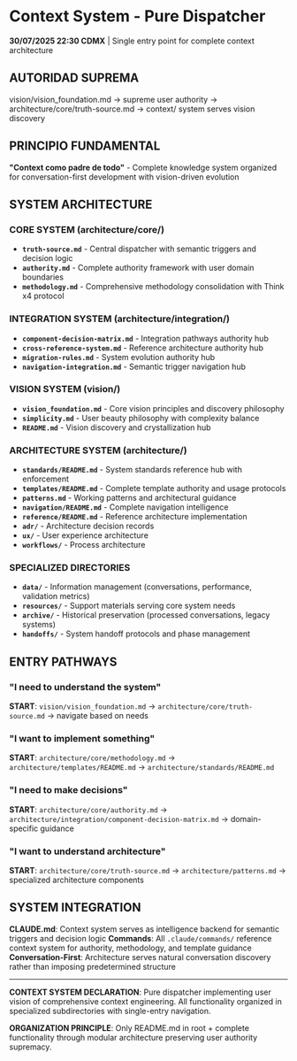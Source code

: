 # Context System - Pure Dispatcher

**30/07/2025 22:30 CDMX** | Single entry point for complete context architecture

## AUTORIDAD SUPREMA
vision/vision_foundation.md → supreme user authority → architecture/core/truth-source.md → context/ system serves vision discovery

## PRINCIPIO FUNDAMENTAL
**"Context como padre de todo"** - Complete knowledge system organized for conversation-first development with vision-driven evolution

## SYSTEM ARCHITECTURE

### **CORE SYSTEM** (architecture/core/)
- **`truth-source.md`** - Central dispatcher with semantic triggers and decision logic  
- **`authority.md`** - Complete authority framework with user domain boundaries
- **`methodology.md`** - Comprehensive methodology consolidation with Think x4 protocol

### **INTEGRATION SYSTEM** (architecture/integration/)
- **`component-decision-matrix.md`** - Integration pathways authority hub
- **`cross-reference-system.md`** - Reference architecture authority hub  
- **`migration-rules.md`** - System evolution authority hub
- **`navigation-integration.md`** - Semantic trigger navigation hub

### **VISION SYSTEM** (vision/)
- **`vision_foundation.md`** - Core vision principles and discovery philosophy
- **`simplicity.md`** - User beauty philosophy with complexity balance
- **`README.md`** - Vision discovery and crystallization hub

### **ARCHITECTURE SYSTEM** (architecture/)
- **`standards/README.md`** - System standards reference hub with enforcement
- **`templates/README.md`** - Complete template authority and usage protocols
- **`patterns.md`** - Working patterns and architectural guidance
- **`navigation/README.md`** - Complete navigation intelligence
- **`reference/README.md`** - Reference architecture implementation
- **`adr/`** - Architecture decision records
- **`ux/`** - User experience architecture  
- **`workflows/`** - Process architecture

### **SPECIALIZED DIRECTORIES**
- **`data/`** - Information management (conversations, performance, validation metrics)
- **`resources/`** - Support materials serving core system needs  
- **`archive/`** - Historical preservation (processed conversations, legacy systems)
- **`handoffs/`** - System handoff protocols and phase management

## ENTRY PATHWAYS

### "I need to understand the system"
**START**: `vision/vision_foundation.md` → `architecture/core/truth-source.md` → navigate based on needs

### "I want to implement something"  
**START**: `architecture/core/methodology.md` → `architecture/templates/README.md` → `architecture/standards/README.md`

### "I need to make decisions"
**START**: `architecture/core/authority.md` → `architecture/integration/component-decision-matrix.md` → domain-specific guidance

### "I want to understand architecture"
**START**: `architecture/core/truth-source.md` → `architecture/patterns.md` → specialized architecture components

## SYSTEM INTEGRATION
**CLAUDE.md**: Context system serves as intelligence backend for semantic triggers and decision logic
**Commands**: All `.claude/commands/` reference context system for authority, methodology, and template guidance
**Conversation-First**: Architecture serves natural conversation discovery rather than imposing predetermined structure

---

**CONTEXT SYSTEM DECLARATION**: Pure dispatcher implementing user vision of comprehensive context engineering. All functionality organized in specialized subdirectories with single-entry navigation.

**ORGANIZATION PRINCIPLE**: Only README.md in root + complete functionality through modular architecture preserving user authority supremacy.